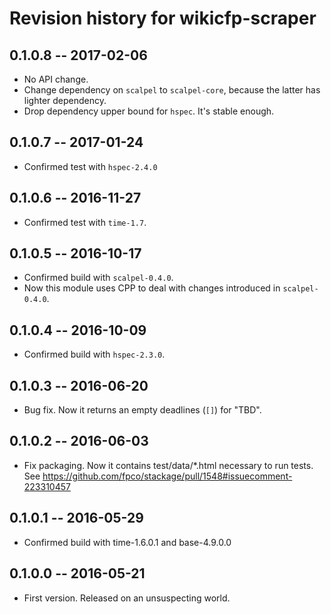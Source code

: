 # Revision history for wikicfp-scraper

## 0.1.0.8  -- 2017-02-06

* No API change.
* Change dependency on `scalpel` to `scalpel-core`, because the latter
  has lighter dependency.
* Drop dependency upper bound for `hspec`. It's stable enough.


## 0.1.0.7  -- 2017-01-24

* Confirmed test with `hspec-2.4.0`


## 0.1.0.6  -- 2016-11-27

* Confirmed test with `time-1.7`.


## 0.1.0.5  -- 2016-10-17

* Confirmed build with `scalpel-0.4.0`.
* Now this module uses CPP to deal with changes introduced in `scalpel-0.4.0`.


## 0.1.0.4  -- 2016-10-09

* Confirmed build with `hspec-2.3.0`.


## 0.1.0.3  -- 2016-06-20

* Bug fix. Now it returns an empty deadlines (`[]`) for "TBD".


## 0.1.0.2  -- 2016-06-03

* Fix packaging. Now it contains test/data/*.html necessary to run
  tests. See https://github.com/fpco/stackage/pull/1548#issuecomment-223310457


## 0.1.0.1  -- 2016-05-29

* Confirmed build with time-1.6.0.1 and base-4.9.0.0


## 0.1.0.0  -- 2016-05-21

* First version. Released on an unsuspecting world.
